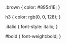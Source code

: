 
.brown {
	color: #89541E;
}

h3 {
	color:  rgb(0, 0, 128);
}

.italic {
	font-style: italic;
}

#bold {
	font-weight:bold;
}
